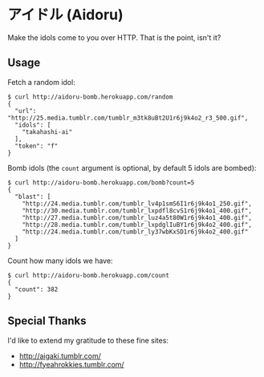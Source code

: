 # アイドル (Aidoru)

Make the idols come to you over HTTP. That is the point, isn't it?

## Usage

Fetch a random idol:

    $ curl http://aidoru-bomb.herokuapp.com/random
    {
      "url": "http://25.media.tumblr.com/tumblr_m3tk8uBt2U1r6j9k4o2_r3_500.gif",
      "idols": [
        "takahashi-ai"
      ],
      "token": "f"
    }

Bomb idols (the `count` argument is optional, by default 5 idols are bombed):

    $ curl http://aidoru-bomb.herokuapp.com/bomb?count=5
    {
      "blast": [
        "http://24.media.tumblr.com/tumblr_lv4p1smS6I1r6j9k4o1_250.gif",
        "http://30.media.tumblr.com/tumblr_lxpdfl8cvS1r6j9k4o1_400.gif",
        "http://27.media.tumblr.com/tumblr_luz4a5t80W1r6j9k4o1_400.gif",
        "http://28.media.tumblr.com/tumblr_lxpdglIuBY1r6j9k4o2_400.gif",
        "http://24.media.tumblr.com/tumblr_ly37wbKxSD1r6j9k4o2_400.gif"
      ]
    }

Count how many idols we have:

    $ curl http://aidoru-bomb.herokuapp.com/count
    {
      "count": 382
    }

## Special Thanks

I'd like to extend my gratitude to these fine sites:

* http://aigaki.tumblr.com/
* http://fyeahrokkies.tumblr.com/

